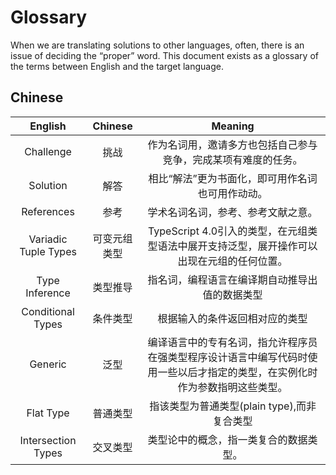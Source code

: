 # Glossary

When we are translating solutions to other languages, often, there is an issue of deciding the “proper” word.
This document exists as a glossary of the terms between English and the target language.

## Chinese

|       English        |   Chinese    |                                                           Meaning                                                            |
| :------------------: | :----------: | :--------------------------------------------------------------------------------------------------------------------------: |
|      Challenge       |     挑战     |                                作为名词用，邀请多方也包括自己参与竞争，完成某项有难度的任务。                                      |
|       Solution       |     解答     |                                       相比“解法”更为书面化，即可用作名词也可用作动动。                                           |
|      References      |     参考     |                                              学术名词名词，参考、参考文献之意。                                                 |
| Variadic Tuple Types | 可变元组类型 |                       TypeScript 4.0引入的类型，在元组类型语法中展开支持泛型，展开操作可以出现在元组的任何位置。                    |
|    Type Inference    |   类型推导   |                                        指名词，编程语言在编译期自动推导出值的数据类型                                            |
|  Conditional Types   |   条件类型   |                                         根据输入的条件返回相对应的类型                                                          |
|       Generic        |     泛型     | 编译语言中的专有名词，指允许程序员在强类型程序设计语言中编写代码时使用一些以后才指定的类型，在实例化时作为参数指明这些类型。            |
|      Flat Type       |   普通类型   |                                           指该类型为普通类型(plain type),而非复合类型                                           |
|  Intersection Types  |   交叉类型   |                                            类型论中的概念，指一类复合的数据类型。                                                |
